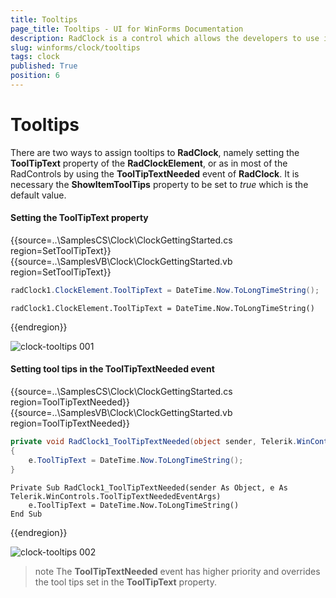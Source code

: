 ```yaml
---
title: Tooltips
page_title: Tooltips - UI for WinForms Documentation
description: RadClock is a control which allows the developers to use it in their applications to display time to the users.
slug: winforms/clock/tooltips
tags: clock
published: True
position: 6 
---
```


# Tooltips

There are two ways to assign tooltips to __RadClock__, namely setting the __ToolTipText__ property of the __RadClockElement__, or as in most of the RadControls by using the __ToolTipTextNeeded__ event of __RadClock__. It is necessary the __ShowItemToolTips__ property to be set to *true* which is the default value.

#### Setting the ToolTipText property

{{source=..\SamplesCS\Clock\ClockGettingStarted.cs region=SetToolTipText}} 
{{source=..\SamplesVB\Clock\ClockGettingStarted.vb region=SetToolTipText}}

````C#
radClock1.ClockElement.ToolTipText = DateTime.Now.ToLongTimeString();

````
````VB.NET
radClock1.ClockElement.ToolTipText = DateTime.Now.ToLongTimeString()

````

{{endregion}} 

![clock-tooltips 001](images/clock-tooltips001.png)

#### Setting tool tips in the ToolTipTextNeeded event

{{source=..\SamplesCS\Clock\ClockGettingStarted.cs region=ToolTipTextNeeded}} 
{{source=..\SamplesVB\Clock\ClockGettingStarted.vb region=ToolTipTextNeeded}}

````C#
private void RadClock1_ToolTipTextNeeded(object sender, Telerik.WinControls.ToolTipTextNeededEventArgs e)
{
    e.ToolTipText = DateTime.Now.ToLongTimeString();
}

````
````VB.NET
Private Sub RadClock1_ToolTipTextNeeded(sender As Object, e As Telerik.WinControls.ToolTipTextNeededEventArgs)
    e.ToolTipText = DateTime.Now.ToLongTimeString()
End Sub

````

{{endregion}} 

![clock-tooltips 002](images/clock-tooltips002.png)

>note The __ToolTipTextNeeded__ event has higher priority and overrides the tool tips set in  the __ToolTipText__ property.


 


